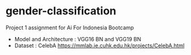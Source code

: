 # gender-classification
Project 1 assignment for Ai For Indonesia Bootcamp
- Model and Architecture : VGG16 BN and VGG19 BN
- Dataset : CelebA https://mmlab.ie.cuhk.edu.hk/projects/CelebA.html
